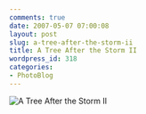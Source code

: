 ```yaml
---
comments: true
date: 2007-05-07 07:00:08
layout: post
slug: a-tree-after-the-storm-ii
title: A Tree After the Storm II
wordpress_id: 318
categories:
- PhotoBlog
---
```


![A Tree After the Storm II](http://ryanfitzer.com/main/wp-content/uploads/2007/05/roots-2.jpg)
